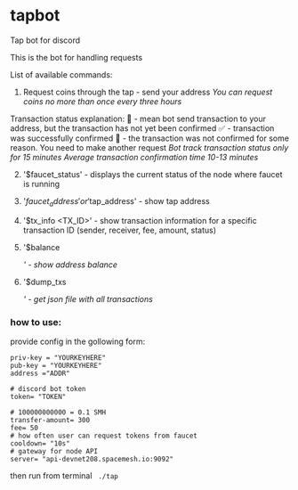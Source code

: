 # tapbot
Tap bot for discord

This is the bot for handling requests

List of available commands:
1. Request coins through the tap - send your address
*You can request coins no more than once every three hours*

Transaction status explanation:
💸 - mean bot send transaction to your address, but the transaction has not yet been confirmed
✅ - transaction was successfully confirmed
🚫 - the transaction was not confirmed for some reason. You need to make another request
*Bot track transaction status only for 15 minutes*
*Average transaction confirmation time 10-13 minutes*

2. '$faucet_status\' - displays the current status of the node where faucet is running

3. '$faucet_address' or '$tap_address' - show tap address

4. '$tx_info <TX_ID>' - show transaction information for a specific transaction ID
(sender, receiver, fee, amount, status)

5. '$balance <ADDRESS>' - show address balance

6. '$dump_txs <ADDRESS>' - get json file with all transactions


### how to use:
provide config in the gollowing form:

```
priv-key = "YOURKEYHERE"
pub-key = "YOURKEYHERE"
address ="ADDR"

# discord bot token
token= "TOKEN"

# 100000000000 = 0.1 SMH
transfer-amount= 300
fee= 50
# how often user can request tokens from faucet
cooldown= "10s"
# gateway for node API
server= "api-devnet208.spacemesh.io:9092"
```
then run from terminal 
  ` ./tap`
  
